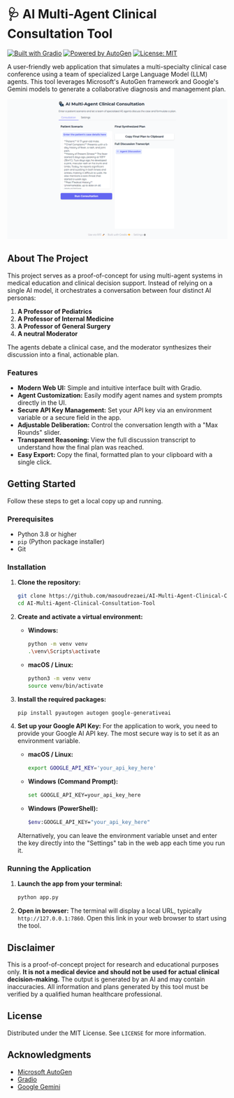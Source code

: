 # 🩺 AI Multi-Agent Clinical Consultation Tool

[![Built with Gradio](https://img.shields.io/badge/Built%20with-Gradio-ff6600)](https://www.gradio.app/)
[![Powered by AutoGen](https://img.shields.io/badge/Powered%20by-AutoGen-blue)](https://microsoft.github.io/autogen/)
[![License: MIT](https://img.shields.io/badge/License-MIT-yellow.svg)](https://opensource.org/licenses/MIT)

A user-friendly web application that simulates a multi-specialty clinical case conference using a team of specialized Large Language Model (LLM) agents. This tool leverages Microsoft's AutoGen framework and Google's Gemini models to generate a collaborative diagnosis and management plan.

![App Screenshot](Figure_1.png)

## About The Project

This project serves as a proof-of-concept for using multi-agent systems in medical education and clinical decision support. Instead of relying on a single AI model, it orchestrates a conversation between four distinct AI personas:

1.  **A Professor of Pediatrics**
2.  **A Professor of Internal Medicine**
3.  **A Professor of General Surgery**
4.  **A neutral Moderator**

The agents debate a clinical case, and the moderator synthesizes their discussion into a final, actionable plan.

### Features

-   **Modern Web UI:** Simple and intuitive interface built with Gradio.
-   **Agent Customization:** Easily modify agent names and system prompts directly in the UI.
-   **Secure API Key Management:** Set your API key via an environment variable or a secure field in the app.
-   **Adjustable Deliberation:** Control the conversation length with a "Max Rounds" slider.
-   **Transparent Reasoning:** View the full discussion transcript to understand how the final plan was reached.
-   **Easy Export:** Copy the final, formatted plan to your clipboard with a single click.

## Getting Started

Follow these steps to get a local copy up and running.

### Prerequisites

-   Python 3.8 or higher
-   `pip` (Python package installer)
-   Git

### Installation

1.  **Clone the repository:**
    ```sh
    git clone https://github.com/masoudrezaei/AI-Multi-Agent-Clinical-Consultation-Tool
    cd AI-Multi-Agent-Clinical-Consultation-Tool
    ```

2.  **Create and activate a virtual environment:**
    -   **Windows:**
        ```sh
        python -m venv venv
        .\venv\Scripts\activate
        ```
    -   **macOS / Linux:**
        ```sh
        python3 -m venv venv
        source venv/bin/activate
        ```

3.  **Install the required packages:**
    ```sh
    pip install pyautogen autogen google-generativeai 
    ```

4.  **Set up your Google API Key:**
    For the application to work, you need to provide your Google AI API key. The most secure way is to set it as an environment variable.

    -   **macOS / Linux:**
        ```sh
        export GOOGLE_API_KEY='your_api_key_here'
        ```
    -   **Windows (Command Prompt):**
        ```sh
        set GOOGLE_API_KEY=your_api_key_here
        ```
    -   **Windows (PowerShell):**
        ```sh
        $env:GOOGLE_API_KEY="your_api_key_here"
        ```
    Alternatively, you can leave the environment variable unset and enter the key directly into the "Settings" tab in the web app each time you run it.

### Running the Application

1.  **Launch the app from your terminal:**
    ```sh
    python app.py
    ```

2.  **Open in browser:**
    The terminal will display a local URL, typically `http://127.0.0.1:7860`. Open this link in your web browser to start using the tool.

## Disclaimer

This is a proof-of-concept project for research and educational purposes only. **It is not a medical device and should not be used for actual clinical decision-making.** The output is generated by an AI and may contain inaccuracies. All information and plans generated by this tool must be verified by a qualified human healthcare professional.

## License

Distributed under the MIT License. See `LICENSE` for more information.

## Acknowledgments

-   [Microsoft AutoGen](https://microsoft.github.io/autogen/)
-   [Gradio](https://www.gradio.app/)
-   [Google Gemini](https://ai.google.dev/)
